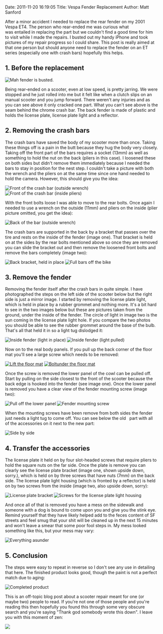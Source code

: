 Date: 2011-11-20 16:19:05
Title: Vespa Fender Replacement
Author: Matt Sanford

After a minor accident I needed to replace the rear fender on my 2001 Vespa
ET4. The person who rear-ended me was curious what was entailed in replacing
the part but we couldn't find a good time for him to visit while I made the
repairs. I busted out my handy iPhone and took pictures of my repair progress
so I could share. This post is really aimed at that one person but should
anyone need to replace the fender on an ET series (especially one with crash
bars) hopefully this helps.

## 1. Before the replacement

![Mah fender is busted.](vespa-et4-fender-replacement/img_1516.jpg?w=224)

Being rear-ended on a scooter, even at low speed, is pretty jarring. We were
stopped and he just rolled into me but it felt like when a clutch slips on an
manual scooter and you jump forward. There weren't any injuries and as you can
see above it only cracked one part. What you can't see above is the seam
behind the chrome crash bar. The back fender is made of plastic and holds the
license plate, license plate light and a reflector.

## 2. Removing the crash bars

The crash bars have saved the body of my scooter more than once. Taking these
things off is a pain in the butt because they hug the body very closely.
Taking off the front part of the bars requires a socket (13mm) as well as
something to hold the nut on the back (pliers in this case). I loosened these
on both sides but didn't remove them immediately because I needed the bars to
stay in position for the nest step. I couldn't take a picture with both the
wrench and the pliers on at the same time since one hand needed to hold the
camera. However, this should give you the idea:

![Front of the crash bar (outside wrench)](vespa-et4-fender-replacement/img_1517.jpg?w=224)
![Front of the crash bar (inside pliers)](vespa-et4-fender-replacement/img_1520.jpg?w=224)

With the front bolts loose I was able to move to the rear bolts. Once again I
needed to use a wrench on the outside (11mm) and pliers on the inside (plier
picture omitted, you get the idea):

![Back of the bar (outside wrench)](vespa-et4-fender-replacement/img_1521.jpg?w=224)

The crash bars are supported in the back by a bracket that passes over the
tire and rests on the inside of the fender (image one). That bracket is held
on at the sides by the rear bolts mentioned above so once they are removed you
can slide the bracket out and then remove the loosened front bolts and remove
the bars completely (image two):

![Back bracket, held in place](vespa-et4-fender-replacement/img_1523.jpg?w=224)
![Full bars off the bike](vespa-et4-fender-replacement/img_1524.jpg?w=224)

## 3. Remove the fender

Removing the fender itself after the crash bars in quite simple. I have
photographed the steps on the left side of the scooter below but the right
side is just a mirror image. I started by removing the license plate light,
which is held in place by a rubber grommet and nothing more. It's a bit hard
to see in the two images below but these are pictures taken from the ground,
under the inside of the fender. The circle of light in image two is the sun
coming in the license plate light hole. If you compare the two photos you
should be able to see the rubber grommet around the base of the bulb. That's
all that held it in so a light tug dislodged it:

![Inside fender (light in place)](vespa-et4-fender-replacement/img_1531.jpg?w=300)
![Inside fender (light pulled)](vespa-et4-fender-replacement/img_1532.jpg?w=300)

Now on to the real body panels. If you pull up the back corner of the floor
mat you'll see a large screw which needs to be removed:

[![Lift the floor mat](vespa-et4-fender-replacement/img_1526.jpg?w=224)](vespa-et4-fender-replacement/img_1526.jpg)
[![Boltunder the floor mat](vespa-et4-fender-replacement/img_1527.jpg?w=224)](vespa-et4-fender-replacement/img_1527.jpg)

Once the screw is removed the lower panel of the cowl can be pulled off. Start
by pulling on the side closest to the front of the scooter because the back
edge is hooked into the fender (see image one). Once the lower panel is
removed you have a clear view of the fender mounting screw (image two):

![Pull off the lower panel](vespa-et4-fender-replacement/img_1529.jpg?w=224)
![Fender mounting screw](vespa-et4-fender-replacement/img_1530.jpg?w=224)

When the mounting screws have been remove from both sides the fender just
needs a light tug to come off. You can see below the old   part with all of
the accessories on it next to the new part:

![Side by side](vespa-et4-fender-replacement/img_1533.jpg?w=300)

## 4. Transfer the accessories

The license plate it held on by four slot-headed screws that require pliers to
hold the square nuts on the far side. Once the plate is remove you can clearly
see the license plate bracket (image one, shown upside down, sorry.), which is
held on by three screws that have nuts (7mm) on the back side. The license
plate light housing (which is fronted by a reflector) is held on by two screws
from the inside (image two, also upside down, sorry):

![License plate bracket](vespa-et4-fender-replacement/img_1534.jpg?w=224)
![Screws for the license plate light housing](vespa-et4-fender-replacement/img_1535.jpg?w=224)

And once all of that is removed you have a mess on the sidewalk and someone
with a dog is bound to come upon you and give you the stink eye. Remind
yourself that they have likely helped add to the feces content of SF streets
and feel smug that your shit will be cleaned up in the next 15 minutes and
won't leave a smear that some poor fool steps in. My mess looked something
like this, but your mess may vary:

![Everything asunder](vespa-et4-fender-replacement/img_1536.jpg?w=224)

## 5. Conclusion

The steps were easy to repeat in reverse so I don't see any use in detailing
that here. The finished product looks good, though the paint is not a perfect
match due to aging:

![Completed product](vespa-et4-fender-replacement/img_1537.jpg?w=224)

This is an off-topic blog post about a scooter repair meant for one (or maybe
two) people to read. If you're not one of those people and you're reading this
then hopefully you found this through some very obscure search and you're
saying "Thank god somebody wrote this down". I leave you with this moment of
zen:

![](http://imgs.xkcd.com/comics/wisdom_of_the_ancients.png)

